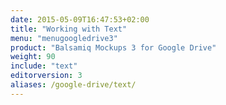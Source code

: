 ```yaml
---
date: 2015-05-09T16:47:53+02:00
title: "Working with Text"
menu: "menugoogledrive3"
product: "Balsamiq Mockups 3 for Google Drive"
weight: 90
include: "text"
editorversion: 3
aliases: /google-drive/text/
---
```

